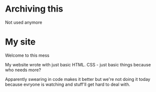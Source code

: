 # Archiving this

Not used anymore

# My site

Welcome to this mess

My website wrote with just basic HTML. CSS - just basic things because who needs more?

Apparently swearing in code makes it better but we're not doing it today because evryone is watching and stuff'll get hard to deal with.
